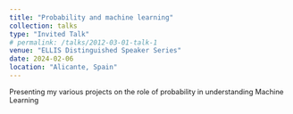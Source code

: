 ```yaml
---
title: "Probability and machine learning"
collection: talks
type: "Invited Talk"
# permalink: /talks/2012-03-01-talk-1
venue: "ELLIS Distinguished Speaker Series"
date: 2024-02-06
location: "Alicante, Spain"
---
```

<span style="font-size: 0.9em;"> Presenting my various projects on the role of probability in understanding Machine Learning</span>